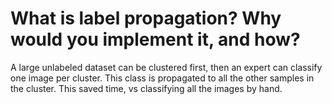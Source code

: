 # What is label propagation? Why would you implement it, and how?
A large unlabeled dataset can be clustered first, then an expert can classify one image per cluster. This class is propagated to all the other samples in the cluster. This saved time, vs classifying all the images by hand.
